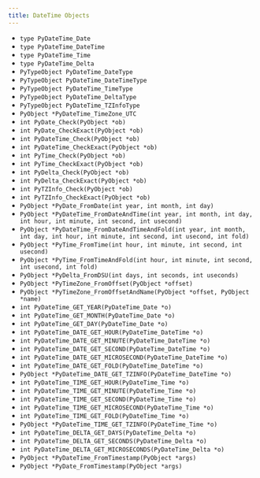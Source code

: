 ```yaml
---
title: DateTime Objects
---
```


- `type PyDateTime_Date`
- `type PyDateTime_DateTime`
- `type PyDateTime_Time`
- `type PyDateTime_Delta`
- `PyTypeObject PyDateTime_DateType`
- `PyTypeObject PyDateTime_DateTimeType`
- `PyTypeObject PyDateTime_TimeType`
- `PyTypeObject PyDateTime_DeltaType`
- `PyTypeObject PyDateTime_TZInfoType`
- `PyObject *PyDateTime_TimeZone_UTC`
- `int PyDate_Check(PyObject *ob)`
- `int PyDate_CheckExact(PyObject *ob)`
- `int PyDateTime_Check(PyObject *ob)`
- `int PyDateTime_CheckExact(PyObject *ob)`
- `int PyTime_Check(PyObject *ob)`
- `int PyTime_CheckExact(PyObject *ob)`
- `int PyDelta_Check(PyObject *ob)`
- `int PyDelta_CheckExact(PyObject *ob)`
- `int PyTZInfo_Check(PyObject *ob)`
- `int PyTZInfo_CheckExact(PyObject *ob)`
- `PyObject *PyDate_FromDate(int year, int month, int day)`
- `PyObject *PyDateTime_FromDateAndTime(int year, int month, int day, int hour, int minute, int second, int usecond)`
- `PyObject *PyDateTime_FromDateAndTimeAndFold(int year, int month, int day, int hour, int minute, int second, int usecond, int fold)`
- `PyObject *PyTime_FromTime(int hour, int minute, int second, int usecond)`
- `PyObject *PyTime_FromTimeAndFold(int hour, int minute, int second, int usecond, int fold)`
- `PyObject *PyDelta_FromDSU(int days, int seconds, int useconds)`
- `PyObject *PyTimeZone_FromOffset(PyObject *offset)`
- `PyObject *PyTimeZone_FromOffsetAndName(PyObject *offset, PyObject *name)`
- `int PyDateTime_GET_YEAR(PyDateTime_Date *o)`
- `int PyDateTime_GET_MONTH(PyDateTime_Date *o)`
- `int PyDateTime_GET_DAY(PyDateTime_Date *o)`
- `int PyDateTime_DATE_GET_HOUR(PyDateTime_DateTime *o)`
- `int PyDateTime_DATE_GET_MINUTE(PyDateTime_DateTime *o)`
- `int PyDateTime_DATE_GET_SECOND(PyDateTime_DateTime *o)`
- `int PyDateTime_DATE_GET_MICROSECOND(PyDateTime_DateTime *o)`
- `int PyDateTime_DATE_GET_FOLD(PyDateTime_DateTime *o)`
- `PyObject *PyDateTime_DATE_GET_TZINFO(PyDateTime_DateTime *o)`
- `int PyDateTime_TIME_GET_HOUR(PyDateTime_Time *o)`
- `int PyDateTime_TIME_GET_MINUTE(PyDateTime_Time *o)`
- `int PyDateTime_TIME_GET_SECOND(PyDateTime_Time *o)`
- `int PyDateTime_TIME_GET_MICROSECOND(PyDateTime_Time *o)`
- `int PyDateTime_TIME_GET_FOLD(PyDateTime_Time *o)`
- `PyObject *PyDateTime_TIME_GET_TZINFO(PyDateTime_Time *o)`
- `int PyDateTime_DELTA_GET_DAYS(PyDateTime_Delta *o)`
- `int PyDateTime_DELTA_GET_SECONDS(PyDateTime_Delta *o)`
- `int PyDateTime_DELTA_GET_MICROSECONDS(PyDateTime_Delta *o)`
- `PyObject *PyDateTime_FromTimestamp(PyObject *args)`
- `PyObject *PyDate_FromTimestamp(PyObject *args)`
